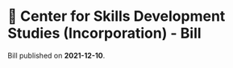 # 📄  Center for Skills Development Studies (Incorporation) - Bill

Bill published on **2021-12-10**.

